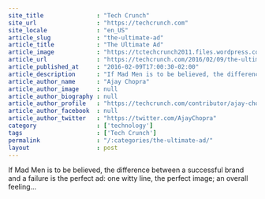 ```yaml
---
site_title               : "Tech Crunch"
site_url                 : "https://techcrunch.com"
site_locale              : "en_US"
article_slug             : "the-ultimate-ad"
article_title            : "The Ultimate Ad"
article_image            : "https://tctechcrunch2011.files.wordpress.com/2016/02/advertisementtv.jpg?w=764&h=400&crop=1"
article_url              : "https://techcrunch.com/2016/02/09/the-ultimate-ad/"
article_published_at     : "2016-02-09T17:00:30-02:00"
article_description      : "If Mad Men is to be believed, the difference between a successful brand and a failure is the perfect ad: one witty line, the perfect image; an overall feeling..."
article_author_name      : "Ajay Chopra"
article_author_image     : null
article_author_biography : null
article_author_profile   : "https://techcrunch.com/contributor/ajay-chopra/"
article_author_facebook  : null
article_author_twitter   : "https://twitter.com/AjayChopra"
category                 : ['technology']
tags                     : ['Tech Crunch']
permalink                : "/:categories/the-ultimate-ad/"
layout                   : post
---
```


If Mad Men is to be believed, the difference between a successful brand and a failure is the perfect ad: one witty line, the perfect image; an overall feeling...
